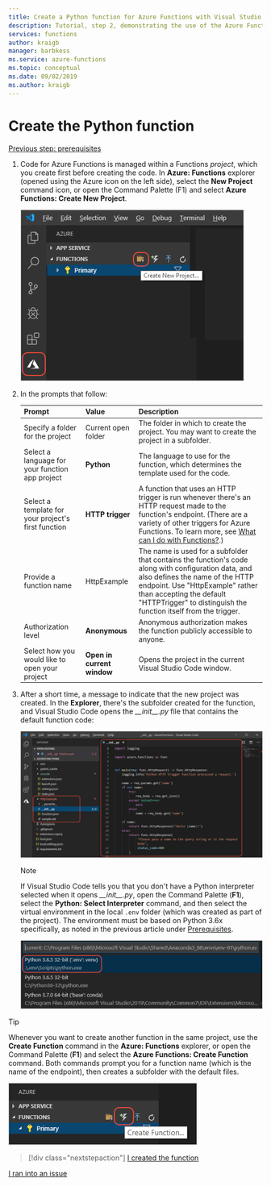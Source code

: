 ```yaml
---
title: Create a Python function for Azure Functions with Visual Studio Code
description: Tutorial, step 2, demonstrating the use of the Azure Functions extension for VS Code.
services: functions
author: kraigb
manager: barbkess
ms.service: azure-functions
ms.topic: conceptual
ms.date: 09/02/2019
ms.author: kraigb
---
```


# Create the Python function

[Previous step: prerequisites](tutorial-vs-code-serverless-python-01.md)

1. Code for Azure Functions is managed within a Functions _project_, which you create first before creating the code. In **Azure: Functions** explorer (opened using the Azure icon on the left side), select the **New Project** command icon, or open the Command Palette (F1) and select **Azure Functions: Create New Project**.

    ![Create new project button in the Functions explorer](media/tutorial-vs-code-serverless-python/project-create-new.png)

1. In the prompts that follow:

    | Prompt | Value | Description |
    | --- | --- | --- |
    | Specify a folder for the project | Current open folder | The folder in which to create the project. You may want to create the project in a subfolder. |
    | Select a language for your function app project | **Python** | The language to use for the function, which determines the template used for the code. |
    | Select a template for your project's first function | **HTTP trigger** | A function that uses an HTTP trigger is run whenever there's an HTTP request made to the function's endpoint. (There are a variety of other triggers for Azure Functions. To learn more, see [What can I do with Functions?](/azure/azure-functions/functions-overview#what-can-i-do-with-functions).) |
    | Provide a function name | HttpExample | The name is used for a subfolder that contains the function's code along with configuration data, and also defines the name of the HTTP endpoint. Use "HttpExample" rather than accepting the default "HTTPTrigger" to distinguish the function itself from the trigger. |
    | Authorization level | **Anonymous** | Anonymous authorization makes the function publicly accessible to anyone. |
    | Select how you would like to open your project | **Open in current window** | Opens the project in the current Visual Studio Code window. |

1. After a short time, a message to indicate that the new project was created. In the **Explorer**, there's the subfolder created for the function, and Visual Studio Code opens the *\_\_init\_\_.py* file that contains the default function code:

    [![Result of creating a new Python functions project](media/tutorial-vs-code-serverless-python/project-create-results.png)](media/tutorial-vs-code-serverless-python/project-create-results.png)

    > [!NOTE]
    > If Visual Studio Code tells you that you don't have a Python interpreter selected when it opens *\_\_init\_\_.py*, open the Command Palette (**F1**), select the **Python: Select Interpreter** command,  and then select the virtual environment in the local `.env` folder (which was created as part of the project). The environment must be based on Python 3.6x specifically, as noted in the previous article under [Prerequisites](tutorial-vs-code-serverless-python-01.md#prerequisites).
    >
    > ![Selecting the virtual environment created with the project](media/tutorial-vs-code-serverless-python/select-venv-interpreter.png)

> [!TIP]
> Whenever you want to create another function in the same project, use the **Create Function** command in the **Azure: Functions** explorer, or open the Command Palette (**F1**) and select the **Azure Functions: Create Function** command. Both commands prompt you for a function name (which is the name of the endpoint), then creates a subfolder with the default files.
>
> ![New Function command in the Azure: Functions explorer](media/tutorial-vs-code-serverless-python/function-create-new.png)

> [!div class="nextstepaction"]
> [I created the function](tutorial-vs-code-serverless-python-03.md)

[I ran into an issue](https://www.research.net/r/PWZWZ52?tutorial=vscode-functions-python&step=02-create-function)
